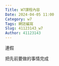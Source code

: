 ```yaml
---
Title: W7課程內容
Date: 2024-04-05 11:00
Category: w7
Tags: 網誌編寫
Slug: 41123143_w7
Author: 41123143
---
```


連假

<!-- PELICAN_END_SUMMARY -->

把先前要做的事情完成